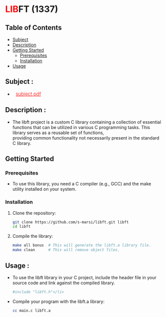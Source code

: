 # <span style="color: red;">LIB</span>FT (1337)

## Table of Contents
- [Subject](#subject)
- [Description](#description)
- [Getting Started](#getting-started)
  - [Prerequisites](#prerequisites)
  - [Installation](#installation)
- [Usage](#usage)

## Subject :

- <a href="https://cdn.intra.42.fr/pdf/pdf/111289/en.subject.pdf" target="_blank" style="color: red; font-size: 15.5px; font-weight: 300; margin-left: 10px;"> subject.pdf </a>


## Description :
- The libft project is a custom C library containing a collection of essential functions that can be utilized in various C programming tasks. This library serves as a reusable set of functions,      
providing common functionality not necessarily present in the standard C library.
    

## Getting Started
### Prerequisites
- To use this library, you need a C compiler (e.g., GCC) and the make utility installed on your system.

### Installation
1. Clone the repository:
    ```bash
    git clone https://github.com/s-marsi/libft.git libft
    cd libft
    ```
2. Compile the library:
    ```bash
    make all bonus  # This will generate the libft.a library file.
    make clean      # This will remove object files.
    ```
## Usage :
- To use the libft library in your C project, include the header file in your source code and link against the compiled library.</li>
  ```bash
  #include "libft.h"</li>
   ```
- Compile your program with the libft.a library:
  ```bash
  cc main.c libft.a
   ```




